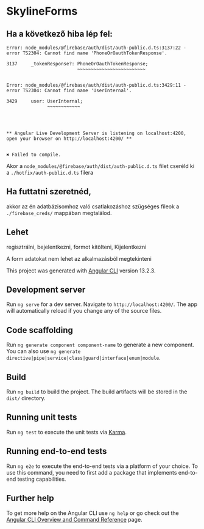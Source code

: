 # SkylineForms

## Ha a következő hiba lép fel:

```
Error: node_modules/@firebase/auth/dist/auth-public.d.ts:3137:22 - error TS2304: Cannot find name 'PhoneOrOauthTokenResponse'.

3137     _tokenResponse?: PhoneOrOauthTokenResponse;
                          ~~~~~~~~~~~~~~~~~~~~~~~~~


Error: node_modules/@firebase/auth/dist/auth-public.d.ts:3429:11 - error TS2304: Cannot find name 'UserInternal'.

3429     user: UserInternal;
               ~~~~~~~~~~~~




** Angular Live Development Server is listening on localhost:4200, open your browser on http://localhost:4200/ **


✖ Failed to compile.
```

Akor a `node_modules/@firebase/auth/dist/auth-public.d.ts` filet cseréld ki a `./hotfix/auth-public.d.ts` filera

## Ha futtatni szeretnéd,
akkor az én adatbázisomhoz való csatlakozáshoz szügséges fileok a `./firebase_creds/` mappában megtalálod.

## Lehet
regisztrálni, bejelentkezni, formot kitölteni, Kijelentkezni

A form adatokat nem lehet az alkalmazásból megtekinteni

This project was generated with [Angular CLI](https://github.com/angular/angular-cli) version 13.2.3.

## Development server

Run `ng serve` for a dev server. Navigate to `http://localhost:4200/`. The app will automatically reload if you change any of the source files.

## Code scaffolding

Run `ng generate component component-name` to generate a new component. You can also use `ng generate directive|pipe|service|class|guard|interface|enum|module`.

## Build

Run `ng build` to build the project. The build artifacts will be stored in the `dist/` directory.

## Running unit tests

Run `ng test` to execute the unit tests via [Karma](https://karma-runner.github.io).

## Running end-to-end tests

Run `ng e2e` to execute the end-to-end tests via a platform of your choice. To use this command, you need to first add a package that implements end-to-end testing capabilities.

## Further help

To get more help on the Angular CLI use `ng help` or go check out the [Angular CLI Overview and Command Reference](https://angular.io/cli) page.
